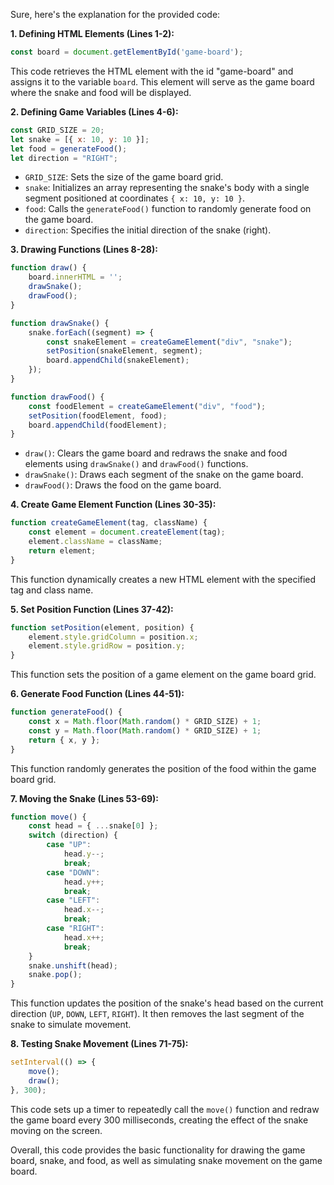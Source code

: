 Sure, here's the explanation for the provided code:

**1. Defining HTML Elements (Lines 1-2):**
   ```javascript
   const board = document.getElementById('game-board');
   ```
   This code retrieves the HTML element with the id "game-board" and assigns it to the variable `board`. This element will serve as the game board where the snake and food will be displayed.

**2. Defining Game Variables (Lines 4-6):**
   ```javascript
   const GRID_SIZE = 20;
   let snake = [{ x: 10, y: 10 }];
   let food = generateFood();
   let direction = "RIGHT";
   ```
   - `GRID_SIZE`: Sets the size of the game board grid.
   - `snake`: Initializes an array representing the snake's body with a single segment positioned at coordinates `{ x: 10, y: 10 }`.
   - `food`: Calls the `generateFood()` function to randomly generate food on the game board.
   - `direction`: Specifies the initial direction of the snake (right).

**3. Drawing Functions (Lines 8-28):**
   ```javascript
   function draw() {
       board.innerHTML = '';
       drawSnake();
       drawFood();
   }

   function drawSnake() {
       snake.forEach((segment) => {
           const snakeElement = createGameElement("div", "snake");
           setPosition(snakeElement, segment);
           board.appendChild(snakeElement);
       });
   }

   function drawFood() {
       const foodElement = createGameElement("div", "food");
       setPosition(foodElement, food);
       board.appendChild(foodElement);
   }
   ```
   - `draw()`: Clears the game board and redraws the snake and food elements using `drawSnake()` and `drawFood()` functions.
   - `drawSnake()`: Draws each segment of the snake on the game board.
   - `drawFood()`: Draws the food on the game board.

**4. Create Game Element Function (Lines 30-35):**
   ```javascript
   function createGameElement(tag, className) {
       const element = document.createElement(tag);
       element.className = className;
       return element;
   }
   ```
   This function dynamically creates a new HTML element with the specified tag and class name.

**5. Set Position Function (Lines 37-42):**
   ```javascript
   function setPosition(element, position) {
       element.style.gridColumn = position.x;
       element.style.gridRow = position.y;
   }
   ```
   This function sets the position of a game element on the game board grid.

**6. Generate Food Function (Lines 44-51):**
   ```javascript
   function generateFood() {
       const x = Math.floor(Math.random() * GRID_SIZE) + 1;
       const y = Math.floor(Math.random() * GRID_SIZE) + 1;
       return { x, y };
   }
   ```
   This function randomly generates the position of the food within the game board grid.

**7. Moving the Snake (Lines 53-69):**
   ```javascript
   function move() {
       const head = { ...snake[0] };
       switch (direction) {
           case "UP":
               head.y--;
               break;
           case "DOWN":
               head.y++;
               break;
           case "LEFT":
               head.x--;
               break;
           case "RIGHT":
               head.x++;
               break;
       }
       snake.unshift(head);
       snake.pop();
   }
   ```
   This function updates the position of the snake's head based on the current direction (`UP`, `DOWN`, `LEFT`, `RIGHT`). It then removes the last segment of the snake to simulate movement.

**8. Testing Snake Movement (Lines 71-75):**
   ```javascript
   setInterval(() => {
       move();
       draw();
   }, 300);
   ```
   This code sets up a timer to repeatedly call the `move()` function and redraw the game board every 300 milliseconds, creating the effect of the snake moving on the screen.

Overall, this code provides the basic functionality for drawing the game board, snake, and food, as well as simulating snake movement on the game board.